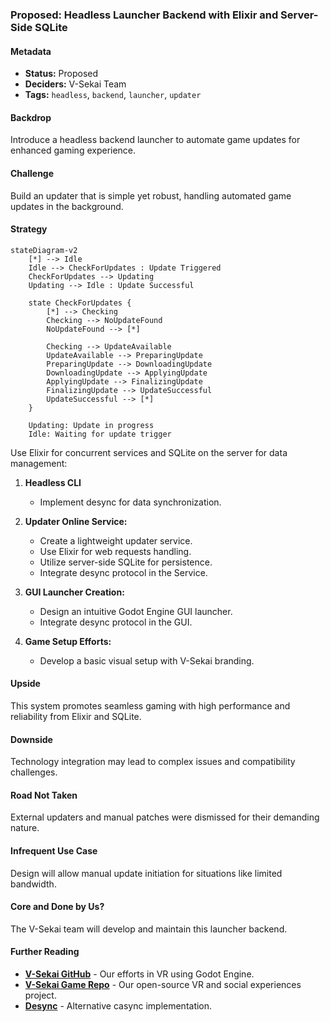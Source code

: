 ### Proposed: Headless Launcher Backend with Elixir and Server-Side SQLite

#### Metadata

- **Status:** Proposed
- **Deciders:** V-Sekai Team
- **Tags:** `headless`, `backend`, `launcher`, `updater`

#### Backdrop

Introduce a headless backend launcher to automate game updates for enhanced gaming experience.

#### Challenge

Build an updater that is simple yet robust, handling automated game updates in the background.

#### Strategy

```mermaid
stateDiagram-v2
    [*] --> Idle
    Idle --> CheckForUpdates : Update Triggered
    CheckForUpdates --> Updating
    Updating --> Idle : Update Successful
    
    state CheckForUpdates {
        [*] --> Checking
        Checking --> NoUpdateFound
        NoUpdateFound --> [*]
        
        Checking --> UpdateAvailable
        UpdateAvailable --> PreparingUpdate
        PreparingUpdate --> DownloadingUpdate
        DownloadingUpdate --> ApplyingUpdate
        ApplyingUpdate --> FinalizingUpdate
        FinalizingUpdate --> UpdateSuccessful
        UpdateSuccessful --> [*]
    }
    
    Updating: Update in progress
    Idle: Waiting for update trigger
```


Use Elixir for concurrent services and SQLite on the server for data management:

1. **Headless CLI**

   - Implement desync for data synchronization.

2. **Updater Online Service:**

   - Create a lightweight updater service.
   - Use Elixir for web requests handling.
   - Utilize server-side SQLite for persistence.
   - Integrate desync protocol in the Service.

3. **GUI Launcher Creation:**

   - Design an intuitive Godot Engine GUI launcher.
   - Integrate desync protocol in the GUI.

4. **Game Setup Efforts:**
   - Develop a basic visual setup with V-Sekai branding.

#### Upside

This system promotes seamless gaming with high performance and reliability from Elixir and SQLite.

#### Downside

Technology integration may lead to complex issues and compatibility challenges.

#### Road Not Taken

External updaters and manual patches were dismissed for their demanding nature.

#### Infrequent Use Case

Design will allow manual update initiation for situations like limited bandwidth.

#### Core and Done by Us?

The V-Sekai team will develop and maintain this launcher backend.

#### Further Reading

- [**V-Sekai GitHub**](https://github.com/v-sekai) - Our efforts in VR using Godot Engine.
- [**V-Sekai Game Repo**](https://github.com/v-sekai/v-sekai-game) - Our open-source VR and social experiences project.
- [**Desync**](https://github.com/folbricht/desync) - Alternative casync implementation.
